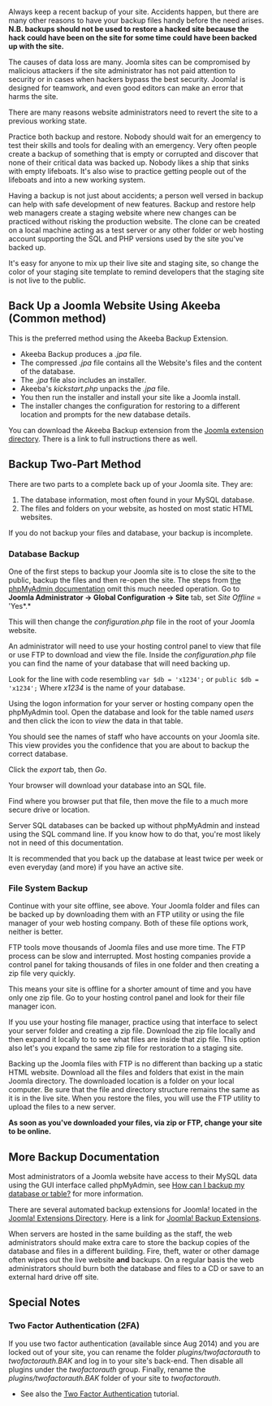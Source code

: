 <!-- Filename: Backup_Basics_for_a_Joomla!_Web_Site / Display title: Backup Basics for a Joomla! Web Site -->

Always keep a recent backup of your site. Accidents happen, but there
are many other reasons to have your backup files handy before the need
arises. **N.B. backups should not be used to restore a hacked site
because the hack could have been on the site for some time could have
been backed up with the site.**

The causes of data loss are many. Joomla sites can be compromised by
malicious attackers if the site administrator has not paid attention to
security or in cases when hackers bypass the best security. Joomla! is
designed for teamwork, and even good editors can make an error that
harms the site.

There are many reasons website administrators need to revert the site to
a previous working state.

Practice both backup and restore. Nobody should wait for an emergency to
test their skills and tools for dealing with an emergency. Very often
people create a backup of something that is empty or corrupted and
discover that none of their critical data was backed up. Nobody likes a
ship that sinks with empty lifeboats. It's also wise to practice getting
people out of the lifeboats and into a new working system.

Having a backup is not just about accidents; a person well versed in
backup can help with safe development of new features. Backup and
restore help web managers create a staging website where new changes can
be practiced without risking the production website. The clone can be
created on a local machine acting as a test server or any other folder
or web hosting account supporting the SQL and PHP versions used by the
site you've backed up.

It's easy for anyone to mix up their live site and staging site, so
change the color of your staging site template to remind developers that
the staging site is not live to the public.

## Back Up a Joomla Website Using Akeeba (Common method)

This is the preferred method using the Akeeba Backup Extension.

- Akeeba Backup produces a *.jpa* file.
- The compressed *.jpa* file contains all the Website's files and the
  content of the database.
- The *.jpa* file also includes an installer.
- Akeeba's *kickstart.php* unpacks the *.jpa* file.
- You then run the installer and install your site like a Joomla
  install.
- The installer changes the configuration for restoring to a different
  location and prompts for the new database details.

You can download the Akeeba Backup extension from the <a
href="https://extensions.joomla.org/extensions/extension/access-a-security/site-security/akeeba-backup/"
class="external text" target="_blank" rel="noreferrer noopener">Joomla
extension directory</a>. There is a link to full instructions there as
well.

## Backup Two-Part Method

There are two parts to a complete back up of your Joomla site. They are:

1.  The database information, most often found in your MySQL database.
2.  The files and folders on your website, as hosted on most static HTML
    websites.

If you do not backup your files and database, your backup is incomplete.

### Database Backup

One of the first steps to backup your Joomla site is to close the site
to the public, backup the files and then re-open the site. The steps
from <a href="https://docs.phpmyadmin.net/en/latest/index.html"
class="external text" target="_blank"
rel="nofollow noreferrer noopener">the phpMyAdmin documentation</a> omit
this much needed operation. Go to **Joomla Administrator **→** Global
Configuration **→** Site** tab, set *Site Offline* = 'Yes*.*

This will then change the *configuration.php* file in the root of your
Joomla website.

An administrator will need to use your hosting control panel to view
that file or use FTP to download and view the file. Inside the
*configuration.php* file you can find the name of your database that
will need backing up.

Look for the line with code resembling `var $db = 'x1234';` or
`public $db = 'x1234';` Where *x1234* is the name of your database.

Using the logon information for your server or hosting company open the
phpMyAdmin tool. Open the database and look for the table named *users*
and then click the icon to *view* the data in that table.

You should see the names of staff who have accounts on your Joomla site.
This view provides you the confidence that you are about to backup the
correct database.

Click the *export* tab, then *Go*.

Your browser will download your database into an SQL file.

Find where you browser put that file, then move the file to a much more
secure drive or location.

Server SQL databases can be backed up without phpMyAdmin and instead
using the SQL command line. If you know how to do that, you're most
likely not in need of this documentation.

It is recommended that you back up the database at least twice per week
or even everyday (and more) if you have an active site.

### File System Backup

Continue with your site offline, see above. Your Joomla folder and files
can be backed up by downloading them with an FTP utility or using the
file manager of your web hosting company. Both of these file options
work, neither is better.

FTP tools move thousands of Joomla files and use more time. The FTP
process can be slow and interrupted. Most hosting companies provide a
control panel for taking thousands of files in one folder and then
creating a zip file very quickly.

This means your site is offline for a shorter amount of time and you
have only one zip file. Go to your hosting control panel and look for
their file manager icon.

If you use your hosting file manager, practice using that interface to
select your server folder and creating a zip file. Download the zip file
locally and then expand it locally to to see what files are inside that
zip file. This option also let's you expand the same zip file for
restoration to a staging site.

Backing up the Joomla files with FTP is no different than backing up a
static HTML website. Download all the files and folders that exist in
the main Joomla directory. The downloaded location is a folder on your
local computer. Be sure that the file and directory structure remains
the same as it is in the live site. When you restore the files, you will
use the FTP utility to upload the files to a new server.

**As soon as you've downloaded your files, via zip or FTP, change your
site to be online.**

## More Backup Documentation

Most administrators of a Joomla website have access to their MySQL data
using the GUI interface called phpMyAdmin, see <a
href="https://docs.phpmyadmin.net/en/latest/faq.html#how-can-i-backup-my-database-or-table"
class="external text" target="_blank"
rel="nofollow noreferrer noopener">How can I backup my database or
table?</a> for more information.

There are several automated backup extensions for Joomla! located in the
<a href="https://extensions.joomla.org/" class="external text"
target="_blank" rel="noreferrer noopener">Joomla! Extensions
Directory</a>. Here is a link for <a
href="https://extensions.joomla.org/extension/?searchall=backup&amp;controller=filter"
class="external text" target="_blank" rel="noreferrer noopener">Joomla!
Backup Extensions</a>.

When servers are hosted in the same building as the staff, the web
administrators should make extra care to store the backup copies of the
database and files in a different building. Fire, theft, water or other
damage often wipes out the live website **and** backups. On a regular
basis the web administrators should burn both the database and files to
a CD or save to an external hard drive off site.

## Special Notes

### Two Factor Authentication (2FA)

If you use two factor authentication (available since Aug 2014) and you
are locked out of your site, you can rename the folder
*plugins/twofactorauth* to *twofactorauth.BAK* and log in to your site's
back-end. Then disable all plugins under the *twofactorauth* group.
Finally, rename the *plugins/twofactorauth.BAK* folder of your site to
*twofactorauth*.

- See also the [Two Factor
  Authentication](https://docs.joomla.org/J3.x:Two_Factor_Authentication "Special:MyLanguage/J3.x:Two Factor Authentication")
  tutorial.
